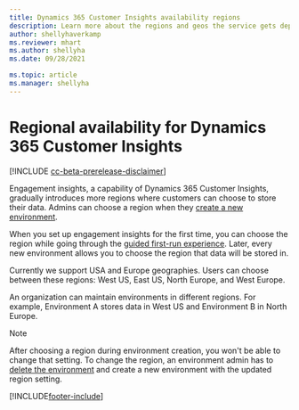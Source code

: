 ```yaml
---
title: Dynamics 365 Customer Insights availability regions
description: Learn more about the regions and geos the service gets deployed to.
author: shellyhaverkamp
ms.reviewer: mhart
ms.author: shellyha
ms.date: 09/28/2021

ms.topic: article
ms.manager: shellyha
---
```


# Regional availability for Dynamics 365 Customer Insights

[!INCLUDE [cc-beta-prerelease-disclaimer](includes/cc-beta-prerelease-disclaimer.md)]

Engagement insights, a capability of Dynamics 365 Customer Insights, gradually introduces more regions where customers can choose to store their data. Admins can choose a region when they [create a new environment](create-new-environment.md). 

When you set up engagement insights for the first time, you can choose the region while going through the [guided first-run experience](quickstart.md). Later, every new environment allows you to choose the region that data will be stored in.

Currently we support USA and Europe geographies. Users can choose between these regions: West US, East US, North Europe, and West Europe.

An organization can maintain environments in different regions. For example, Environment A stores data in West US and Environment B in North Europe.

> [!NOTE]
> After choosing a region during environment creation, you won't be able to change that setting. To change the region, an environment admin has to [delete the environment](manage-environments-workspaces.md#delete-an-environment) and create a new environment with the updated region setting.


[!INCLUDE[footer-include](../includes/footer-banner.md)]
